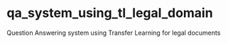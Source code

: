 # qa_system_using_tl_legal_domain
Question Answering system using Transfer Learning for legal documents
